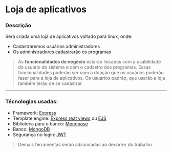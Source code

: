 # Loja de aplicativos 
### Descrição
Será criada uma loja de aplicativos voltado para linux, onde:

* Cadastraremos usuários administradores
* Os administradores cadastrarão os programas 

> As **funcionalidades de negócio** estarão lincadas com a usabilidade do usuário do sistema e com o cadastro dos programas.
> Essas funcionalidades poderão ser com a doação que os usuários poderão fazer para a loja de aplicativos.
> Os usuários padrão, que usarão a loja também terão de se cadastrar.

---

### Técnologias usadas:

* Framework: [Express](http://expressjs.com/)
* Template engine: [Express reat views](https://github.com/reactjs/express-react-views) ou [EJS](https://github.com/tj/ejs)
* Biblioteca para o banco: [Mongoose](https://mongoosejs.com/)
* Banco: [MongoDB](https://www.mongodb.com/)
* Segurança no login: [JWT](https://jwt.io/)

> Demais ferramentas serão adicionadas ao decorrer do trabalho
 
